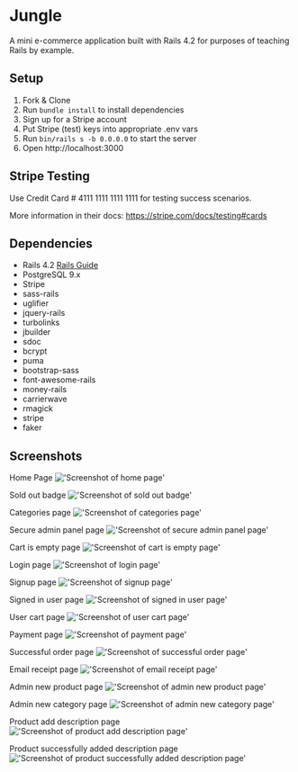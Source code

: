 # Jungle

A mini e-commerce application built with Rails 4.2 for purposes of teaching Rails by example.


## Setup

1. Fork & Clone
2. Run `bundle install` to install dependencies
3. Sign up for a Stripe account
4. Put Stripe (test) keys into appropriate .env vars
5. Run `bin/rails s -b 0.0.0.0` to start the server
6. Open http://localhost:3000

## Stripe Testing

Use Credit Card # 4111 1111 1111 1111 for testing success scenarios.

More information in their docs: <https://stripe.com/docs/testing#cards>

## Dependencies

* Rails 4.2 [Rails Guide](http://guides.rubyonrails.org/v4.2/)
* PostgreSQL 9.x
* Stripe
* sass-rails
* uglifier
* jquery-rails
* turbolinks
* jbuilder
* sdoc
* bcrypt
* puma
* bootstrap-sass
* font-awesome-rails
* money-rails
* carrierwave
* rmagick
* stripe
* faker

## Screenshots

Home Page
!['Screenshot of home page']()

Sold out badge
!['Screenshot of sold out badge']()

Categories page
!['Screenshot of categories page']()

Secure admin panel page
!['Screenshot of secure admin panel page']()

Cart is empty page
!['Screenshot of cart is empty page']()

Login page
!['Screenshot of login page']()

Signup page
!['Screenshot of signup page']()

Signed in user page
!['Screenshot of signed in user page']()

User cart page
!['Screenshot of user cart page']()

Payment page
!['Screenshot of payment page']()

Successful order page 
!['Screenshot of successful order page']()

Email receipt page
!['Screenshot of email receipt page']()

Admin new product page
!['Screenshot of admin new product page']()

Admin new category page
!['Screenshot of admin new category page']()

Product add description page
!['Screenshot of product add description page']()

Product successfully added description page
!['Screenshot of product successfully added description page']()
